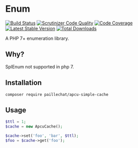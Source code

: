 # Enum


[![Build Status](https://travis-ci.org/paillechat/apcu-simple-cache.svg?branch=master)](https://travis-ci.org/paillechat/apcu-simple-cache)
[![Scrutinizer Code Quality](https://scrutinizer-ci.com/g/paillechat/apcu-simple-cache/badges/quality-score.png?b=master)](https://scrutinizer-ci.com/g/paillechat/apcu-simple-cache/?branch=master)
[![Code Coverage](https://scrutinizer-ci.com/g/paillechat/apcu-simple-cache/badges/coverage.png?b=master)](https://scrutinizer-ci.com/g/paillechat/apcu-simple-cache/?branch=master)
[![Latest Stable Version](https://poser.pugx.org/paillechat/apcu-simple-cache/version.png)](https://packagist.org/packages/paillechat/apcu-simple-cache)
[![Total Downloads](https://poser.pugx.org/paillechat/apcu-simple-cache/downloads.png)](https://packagist.org/packages/paillechat/apcu-simple-cache)

A PHP 7+ enumeration library.

## Why?
SplEnum not supported in php 7.

## Installation
```
composer require paillechat/apcu-simple-cache
```

## Usage
```php
$ttl = 1;
$cache = new ApcuCache();

$cache->set('foo', 'bar', $ttl);
$foo = $cache->get('foo');
```
